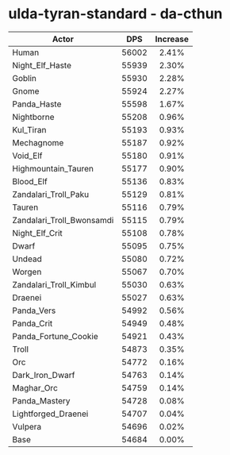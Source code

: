 # ulda-tyran-standard - da-cthun
| Actor | DPS | Increase |
|---|:---:|:---:|
|Human|56002|2.41%|
|Night_Elf_Haste|55939|2.30%|
|Goblin|55930|2.28%|
|Gnome|55924|2.27%|
|Panda_Haste|55598|1.67%|
|Nightborne|55208|0.96%|
|Kul_Tiran|55193|0.93%|
|Mechagnome|55187|0.92%|
|Void_Elf|55180|0.91%|
|Highmountain_Tauren|55177|0.90%|
|Blood_Elf|55136|0.83%|
|Zandalari_Troll_Paku|55129|0.81%|
|Tauren|55116|0.79%|
|Zandalari_Troll_Bwonsamdi|55115|0.79%|
|Night_Elf_Crit|55108|0.78%|
|Dwarf|55095|0.75%|
|Undead|55080|0.72%|
|Worgen|55067|0.70%|
|Zandalari_Troll_Kimbul|55030|0.63%|
|Draenei|55027|0.63%|
|Panda_Vers|54992|0.56%|
|Panda_Crit|54949|0.48%|
|Panda_Fortune_Cookie|54921|0.43%|
|Troll|54873|0.35%|
|Orc|54772|0.16%|
|Dark_Iron_Dwarf|54763|0.14%|
|Maghar_Orc|54759|0.14%|
|Panda_Mastery|54728|0.08%|
|Lightforged_Draenei|54707|0.04%|
|Vulpera|54696|0.02%|
|Base|54684|0.00%|
